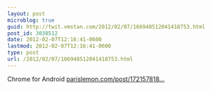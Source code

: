 ```yaml
---
layout: post
microblog: true
guid: http://twit.vmstan.com/2012/02/07/166948512041418753.html
post_id: 3038512
date: 2012-02-07T12:16:41-0600
lastmod: 2012-02-07T12:16:41-0600
type: post
url: /2012/02/07/166948512041418753.html
---
```

Chrome for Android <a href="http://parislemon.com/post/17215781807/chrome-for-android-the-browser-for-the-1">parislemon.com/post/172157818…</a>
